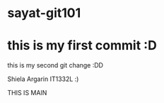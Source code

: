 # sayat-git101

# this is my first commit :D
this is my second git change :DD

Shiela Argarin
IT1332L :)


THIS IS MAIN

